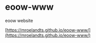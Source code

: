 # eoow-www
eoow website

[https://mroelandts.github.io/eoow-www/](https://mroelandts.github.io/eoow-www/)
